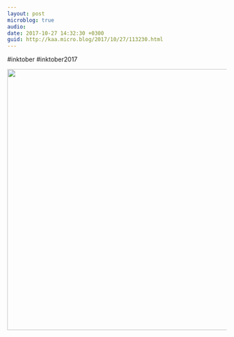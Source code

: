 ```yaml
---
layout: post
microblog: true
audio: 
date: 2017-10-27 14:32:30 +0300
guid: http://kaa.micro.blog/2017/10/27/113230.html
---
```

#inktober #inktober2017

<img src="http://www.kaa.bz/uploads/2018/cbb9a7a482.jpg" width="600" height="600" />
